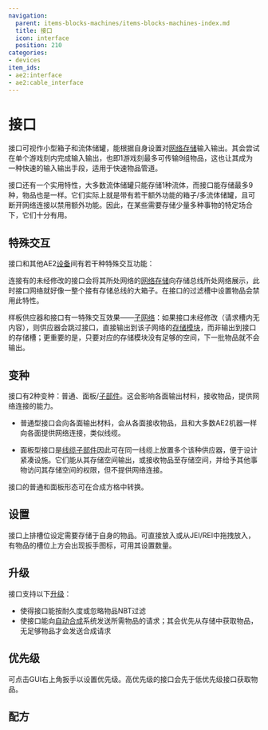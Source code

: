 ```yaml
---
navigation:
  parent: items-blocks-machines/items-blocks-machines-index.md
  title: 接口
  icon: interface
  position: 210
categories:
- devices
item_ids:
- ae2:interface
- ae2:cable_interface
---
```


# 接口

<Row gap="20">
<BlockImage id="interface" scale="8" />
<GameScene zoom="8" background="transparent">
  <ImportStructure src="../assets/blocks/cable_interface.snbt" />
</GameScene>
</Row>

接口可视作小型箱子和流体储罐，能根据自身设置对[网络存储](../ae2-mechanics/import-export-storage.md)输入输出。其会尝试在单个游戏刻内完成输入输出，也即1游戏刻最多可传输9组物品，这也让其成为一种快速的输入输出手段，适用于快速物品管道。

接口还有一个实用特性，大多数流体储罐只能存储1种流体，而接口能存储最多9种，物品也是一样。它们实际上就是带有若干额外功能的箱子/多流体储罐，且可断开网络连接以禁用额外功能。因此，在某些需要存储少量多种事物的特定场合下，它们十分有用。

## 特殊交互

接口和其他AE2[设备](../ae2-mechanics/devices.md)间有若干种特殊交互功能：

连接有<ItemLink id="storage_bus" />的未经修改的接口会将其所处网络的[网络存储](../ae2-mechanics/import-export-storage.md)向存储总线所处网络展示，此时接口网络就好像一整个接有存储总线的大箱子。在接口的过滤槽中设置物品会禁用此特性。

<GameScene zoom="6" interactive={true}>
  <ImportStructure src="../assets/assemblies/interface_storage.snbt" />
  <IsometricCamera yaw="195" pitch="30" />
</GameScene>

样板供应器和接口有一特殊交互效果——[子网络](../ae2-mechanics/subnetworks.md)：如果接口未经修改（请求槽内无内容），则供应器会跳过接口，直接输出到该子网络的[存储模块](../ae2-mechanics/import-export-storage.md)，而非输出到接口的存储槽；更重要的是，只要对应的存储模块没有足够的空间，下一批物品就不会输出。

<GameScene zoom="6" background="transparent">
<ImportStructure src="../assets/assemblies/furnace_automation.snbt" />
<IsometricCamera yaw="195" pitch="30" />
</GameScene>

## 变种

接口有2种变种：普通、面板/[子部件](../ae2-mechanics/cable-subparts.md)。这会影响各面输出材料，接收物品，提供网络连接的能力。

*   普通型接口会向各面输出材料，会从各面接收物品，且和大多数AE2机器一样向各面提供网络连接，类似线缆。

*   面板型接口是[线缆子部件](../ae2-mechanics/cable-subparts.md)因此可在同一线缆上放置多个该种供应器，便于设计紧凑设施。它们能从其存储空间输出，或接收物品至存储空间，并给予其他事物访问其存储空间的权限，但不提供网络连接。

接口的普通和面板形态可在合成方格中转换。

## 设置

接口上排槽位设定需要存储于自身的物品。可直接放入或从JEI/REI中拖拽放入，有物品的槽位上方会出现扳手图标，可用其设置数量。

## 升级

接口支持以下[升级](upgrade_cards.md)：

*   <ItemLink id="fuzzy_card" />使得接口能按耐久度或忽略物品NBT过滤
*   <ItemLink id="crafting_card" />使接口能向[自动合成](../ae2-mechanics/autocrafting.md)系统发送所需物品的请求；其会优先从存储中获取物品，无足够物品才会发送合成请求

## 优先级

可点击GUI右上角扳手以设置优先级。高优先级的接口会先于低优先级接口获取物品。

## 配方

<Recipe id="network/blocks/interfaces_interface" />

<RecipeFor id="cable_interface" />
